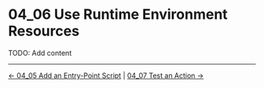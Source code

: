 # 04_06 Use Runtime Environment Resources

TODO: Add content

<!-- FooterStart -->
---
[← 04_05 Add an Entry-Point Script](../04_05_add_an_entrypoint_script/README.md) | [04_07 Test an Action →](../04_07_test_an_action/README.md)
<!-- FooterEnd -->
